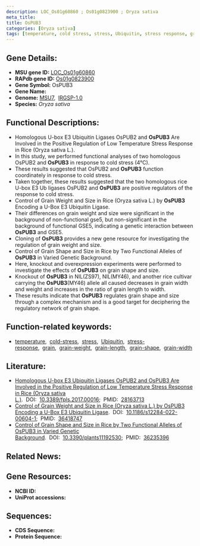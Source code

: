 ```yaml
---
description: LOC_Os01g60860 ; Os01g0823900 ; Oryza sativa
meta_title:
title: OsPUB3
categories: [Oryza sativa]
tags: [temperature, cold stress, stress, Ubiquitin, stress response, grain, grain weight, grain length, grain shape, grain width]
---
```


## Gene Details:
- **MSU gene ID:** [LOC_Os01g60860](http://rice.uga.edu/cgi-bin/ORF_infopage.cgi?orf=LOC_Os01g60860)  
- **RAPdb gene ID:** [Os01g0823900](https://rapdb.dna.affrc.go.jp/locus/?name=Os01g0823900)  
- **Gene Symbol:** OsPUB3
- **Gene Name:**
- **Genome:**  [MSU7](http://rice.uga.edu/),&nbsp;&nbsp;[IRGSP-1.0](https://rapdb.dna.affrc.go.jp/download/irgsp1.html)
- **Species:** *Oryza sativa*

## Functional Descriptions:
   - Homologous U-box E3 Ubiquitin Ligases OsPUB2 and **OsPUB3** Are Involved in the Positive Regulation of Low Temperature Stress Response in Rice (Oryza sativa L.).
   - In this study, we performed functional analyses of two homologous OsPUB2 and **OsPUB3** in response to cold stress (4°C).
   - These results suggested that OsPUB2 and **OsPUB3** function coordinately in response to cold stress.
   - Taken together, these results suggested that the two homologous rice U-box E3 Ub ligases OsPUB2 and **OsPUB3** are positive regulators of the response to cold stress.
   - Control of Grain Weight and Size in Rice (Oryza sativa L.) by **OsPUB3** Encoding a U-Box E3 Ubiquitin Ligase.
   - Their differences on grain weight and size were significant in the background of non-functional gse5, but non-significant in the background of functional GSE5, indicating a genetic interaction between **OsPUB3** and GSE5.
   - Cloning of **OsPUB3** provides a new gene resource for investigating the regulation of grain weight and size.
   - Control of Grain Shape and Size in Rice by Two Functional Alleles of **OsPUB3** in Varied Genetic Background.
   - Here, knockout and overexpression experiments were performed to investigate the effects of **OsPUB3** on grain shape and size.
   - Knockout of **OsPUB3** in NIL(ZS97), NIL(MY46), and another rice cultivar carrying the **OsPUB3**(MY46) allele all caused decreases in grain width and weight and increases in the ratio of grain length to width.
   - These results indicate that **OsPUB3** regulates grain shape and size through a complex mechanism and is a good target for deciphering the regulatory network of grain shape.

## Function-related keywords:
   - [temperature](/tags/temperature/),&nbsp;&nbsp;[cold-stress](/tags/cold-stress/),&nbsp;&nbsp;[stress](/tags/stress/),&nbsp;&nbsp;[Ubiquitin](/tags/Ubiquitin/),&nbsp;&nbsp;[stress-response](/tags/stress-response/),&nbsp;&nbsp;[grain](/tags/grain/),&nbsp;&nbsp;[grain-weight](/tags/grain-weight/),&nbsp;&nbsp;[grain-length](/tags/grain-length/),&nbsp;&nbsp;[grain-shape](/tags/grain-shape/),&nbsp;&nbsp;[grain-width](/tags/grain-width/)

## Literature:
   - [Homologous U-box E3 Ubiquitin Ligases OsPUB2 and OsPUB3 Are Involved in the Positive Regulation of Low Temperature Stress Response in Rice (Oryza sativa L.)](https://www.doi.org/10.3389/fpls.2017.00016).&nbsp;&nbsp;DOI:&nbsp;&nbsp;[10.3389/fpls.2017.00016](https://www.doi.org/10.3389/fpls.2017.00016);&nbsp;&nbsp;PMID:&nbsp;&nbsp;[28163713](https://pubmed.ncbi.nlm.nih.gov/28163713/)
   - [Control of Grain Weight and Size in Rice (Oryza sativa L.) by OsPUB3 Encoding a U-Box E3 Ubiquitin Ligase](https://www.doi.org/10.1186/s12284-022-00604-1).&nbsp;&nbsp;DOI:&nbsp;&nbsp;[10.1186/s12284-022-00604-1](https://www.doi.org/10.1186/s12284-022-00604-1);&nbsp;&nbsp;PMID:&nbsp;&nbsp;[36418747](https://pubmed.ncbi.nlm.nih.gov/36418747/)
   - [Control of Grain Shape and Size in Rice by Two Functional Alleles of OsPUB3 in Varied Genetic Background](https://www.doi.org/10.3390/plants11192530).&nbsp;&nbsp;DOI:&nbsp;&nbsp;[10.3390/plants11192530](https://www.doi.org/10.3390/plants11192530);&nbsp;&nbsp;PMID:&nbsp;&nbsp;[36235396](https://pubmed.ncbi.nlm.nih.gov/36235396/)

## Related News:

## Gene Resources:
- **NCBI ID:**  []()
- **UniProt accessions:** [](https://www.uniprot.org/uniprotkb//entry)

## Sequences:
- **CDS Sequence:**
- **Protein Sequence:**
